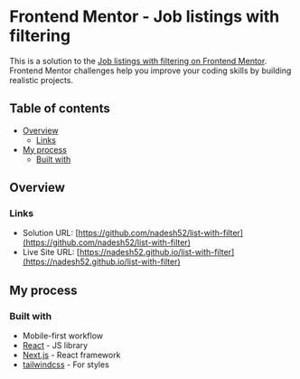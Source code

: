 # Frontend Mentor - Job listings with filtering

This is a solution to the [Job listings with filtering on Frontend Mentor](https://www.frontendmentor.io/challenges/job-listings-with-filtering-ivstIPCt). Frontend Mentor challenges help you improve your coding skills by building realistic projects. 

## Table of contents

- [Overview](#overview)
  - [Links](#links)
- [My process](#my-process)
  - [Built with](#built-with)

## Overview

### Links

- Solution URL: [https://github.com/nadesh52/list-with-filter](https://github.com/nadesh52/list-with-filter)
- Live Site URL: [https://nadesh52.github.io/list-with-filter](https://nadesh52.github.io/list-with-filter)

## My process

### Built with

- Mobile-first workflow
- [React](https://reactjs.org/) - JS library
- [Next.js](https://nextjs.org/) - React framework
- [tailwindcss](https://tailwindcss.com/) - For styles
